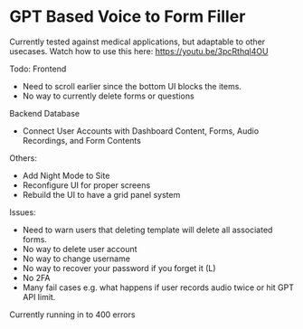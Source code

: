 # GPT Based Voice to Form Filler

Currently tested against medical applications, but adaptable to other usecases.
Watch how to use this here:
https://youtu.be/3pcRthql4OU

Todo:
Frontend
- Need to scroll earlier since the bottom UI blocks the items.
- No way to currently delete forms or questions

Backend Database
- Connect User Accounts with Dashboard Content, Forms, Audio Recordings, and Form Contents

Others:
- Add Night Mode to Site
- Reconfigure UI for proper screens
- Rebuild the UI to have a grid panel system

Issues:
- Need to warn users that deleting template will delete all associated forms.
- No way to delete user account
- No way to change username
- No way to recover your password if you forget it (L)
- No 2FA
- Many fail cases e.g. what happens if user records audio twice or hit GPT API limit.


Currently running in to 400 errors